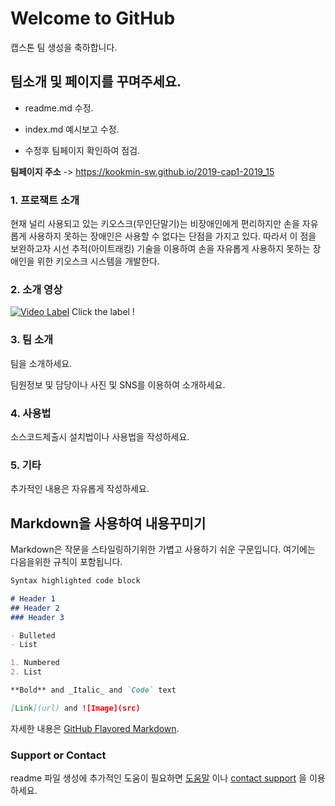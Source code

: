 # Welcome to GitHub

캡스톤 팀 생성을 축하합니다.

## 팀소개 및 페이지를 꾸며주세요.

- readme.md 수정.

- index.md 예시보고 수정.

- 수정후 팀페이지 확인하여 점검.

**팀페이지 주소** -> https://kookmin-sw.github.io/2019-cap1-2019_15 



### 1. 프로잭트 소개

현재 널리 사용되고 있는 키오스크(무인단말기)는 비장애인에게 편리하지만 손을 자유롭게 사용하지 못하는 장애인은 사용할 수 없다는 단점을 가지고 있다. 따라서 이 점을 보완하고자 시선 추적(아이트래킹) 기술을 이용하여 손을 자유롭게 사용하지 못하는 장애인을 위한 키오스크 시스템을 개발한다.


### 2. 소개 영상

[![Video Label](http://img.youtube.com/vi/H_gDftcf7Rs/0.jpg)](https://youtu.be/H_gDftcf7Rs?t=0s) Click the label !

### 3. 팀 소개

팀을 소개하세요.

팀원정보 및 담당이나 사진 및 SNS를 이용하여 소개하세요.

### 4. 사용법

소스코드제출시 설치법이나 사용법을 작성하세요.

### 5. 기타

추가적인 내용은 자유롭게 작성하세요.


## Markdown을 사용하여 내용꾸미기

Markdown은 작문을 스타일링하기위한 가볍고 사용하기 쉬운 구문입니다. 여기에는 다음을위한 규칙이 포함됩니다.

```markdown
Syntax highlighted code block

# Header 1
## Header 2
### Header 3

- Bulleted
- List

1. Numbered
2. List

**Bold** and _Italic_ and `Code` text

[Link](url) and ![Image](src)
```

자세한 내용은 [GitHub Flavored Markdown](https://guides.github.com/features/mastering-markdown/).

### Support or Contact

readme 파일 생성에 추가적인 도움이 필요하면 [도움말](https://help.github.com/articles/about-readmes/) 이나 [contact support](https://github.com/contact) 을 이용하세요.
